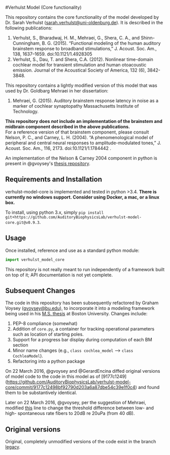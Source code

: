 #Verhulst Model (Core functionality)

This repository contains the core functionality of the model developed by Dr. Sarah Verhulst (<sarah.verhulst@uni-oldenburg.de>).  It is described in the following publications: 

1.  Verhulst, S., Bharadwaj, H. M., Mehraei, G., Shera, C. A., and Shinn-Cunningham, B. G. (2015). “Functional modeling of the human auditory brainstem response to broadband stimulations,” J. Acoust. Soc. Am., 138, 1637–1659. doi:10.1121/1.4928305
2. Verhulst, S., Dau, T. and Shera, C.A. (2012). Nonlinear time-domain cochlear model for transient stimulation and human otoacoustic emission. Journal of the Acoustical Society of America, 132 (6), 3842-3848.

This repository contains a lightly modified version of this model that was used by Dr. Goldbarg  Mehraei in her dissertation: 

1.  Mehraei, G. (2015). Auditory brainstem response latency in noise as a marker of cochlear synaptopathy Massachusetts Institute of Technology.

**This repository does _not_ include an implementation of the brainstem and midbrain component described in the above publications.**  
For a reference version of that brainstem component, please consult Nelson, P. C., and Carney, L. H. (2004). “A phenomenological model of peripheral and central neural responses to amplitude-modulated tones,” J. Acoust. Soc. Am., 116, 2173. doi:10.1121/1.1784442 . 

An implementation of the Nelson & Carney 2004 component in python is present in @gvoysey's [thesis repository](https://github.com/gvoysey/thesis-code).

## Requirements and Installation
verhulst-model-core is implemented and tested in python >3.4. 
**There is currently no windows support.  Consider using Docker, a mac, or a linux box.**  

To install, using python 3.x, simply `pip install git+https://github.com/AuditoryBiophysicsLab/verhulst-model-core.git@v0.9.3`.
## Usage 
Once installed, reference and use as a standard python module: 
```python
import verhulst_model_core
```

This repository is not really meant to run independently of a framework built on top of it; API documentation is not yet complete.

## Subsequent Changes
The code in this repository has been subsequently refactored by Graham Voysey (gvoysey@bu.edu), to incorporate it into a modeling framework being used in his [M.S. thesis](https://github.com/gvoysey/thesis-code) at Boston University.   Changes include: 

1. PEP-8 compliance (somewhat)
2. Addition of `core.py`, a container for tracking operational parameters such as location of starting poles. 
3. Support for a progress bar display during computation of each BM section
4. Minor name changes (e.g., `class cochlea_model` --> `class CochleaModel`).
5. Refactoring into a python package

On 22 March 2016, @gvoysey and @GerardEncina diffed original versions of model code to the code in this model as of [9177c1249] (https://github.com/AuditoryBiophysicsLab/verhulst-model-core/commit/9177c12498bf92790d203a6a87dbe54c39e1f0c4) and found them to be substantively identical.  

Later on 22 March 2016, @gvoysey, per the suggestion of Mehraei, modified [this](https://github.com/AuditoryBiophysicsLab/verhulst-model-core/blob/9177c12498bf92790d203a6a87dbe54c39e1f0c4/ANF_Sarah.py#L20) line to change the threshold difference between low- and high- spontaneous rate fibers to 20dB re 20uPa (from 40 dB). 
## Original versions 
Original, completely unmodified versions of the code exist in the branch [legacy](https://github.com/AuditoryBiophysicsLab/verhulst-model-core/tree/legacy). 
